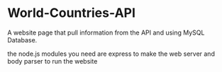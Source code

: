 # World-Countries-API
A website page that pull information from the API and using MySQL Database.

the node.js modules you need are express to make the web server
and body parser to run the website
